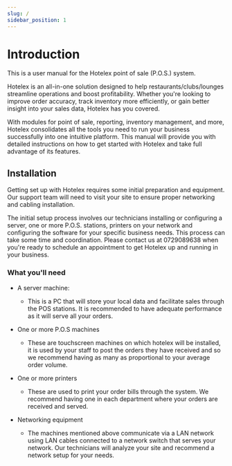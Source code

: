 ```yaml
---
slug: /
sidebar_position: 1
---
```


# Introduction

This is a user manual for the Hotelex point of sale (P.O.S.) system. 

Hotelex is an all-in-one solution designed to help restaurants/clubs/lounges streamline operations and boost profitability. Whether you're looking to improve order accuracy, track inventory more efficiently, or gain better insight into your sales data, Hotelex has you covered. 

With modules for point of sale, reporting, inventory management, and more, Hotelex consolidates all the tools you need to run your business successfully into one intuitive platform. This manual will provide you with detailed instructions on how to get started with Hotelex and take full advantage of its features.

## Installation

Getting set up with Hotelex requires some initial preparation and equipment. Our support team will need to visit your site to ensure proper networking and cabling installation. 

The initial setup process involves our technicians installing or configuring a server, one or more P.O.S. stations, printers on your network and configuring the software for your specific business needs. This process can take some time and coordination. Please contact us at 0729089638 when you're ready to schedule an appointment to get Hotelex up and running in your business.

### What you'll need

- A server machine:
  - This is a PC that will store your local data and facilitate sales through the POS stations. It is recommended to have adequate performance as it will serve all your orders.

- One or more P.O.S machines
  - These are touchscreen machines on which hotelex will be installed, it is used by your staff to post the orders they have received and so we recommend having as many as proportional to your average order volume.

- One or more printers
  - These are used to print your order bills through the system. We recommend having one in each department where your orders are received and served.

- Networking equipment
  - The machines mentioned above communicate via a LAN network using LAN cables connected to a network switch that serves your network. Our technicians will analyze your site and recommend a network setup for your needs.
